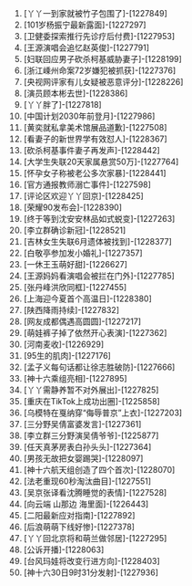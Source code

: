 
1. [丫丫一到家就被竹子包围了]-[1227849]
1. [101岁杨振宁最新露面]-[1227297]
1. [卫健委探索推行先诊疗后付费]-[1227953]
1. [王源演唱会追忆赵英俊]-[1227791]
1. [妇联回应男子砍杀柯基威胁妻子]-[1228199]
1. [浙江嵊州命案72岁嫌犯被抓获]-[1227376]
1. [央视网评家有儿女疑被恶意评分]-[1228226]
1. [演员顾本彬去世]-[1228386]
1. [丫丫胖了]-[1227818]
1. [中国计划2030年前登月]-[1227986]
1. [黄奕就私拿美术馆展品道歉]-[1227508]
1. [看妻子的新世界学有效怼人]-[1228367]
1. [砍杀柯基事件妻子再发声]-[1228442]
1. [大学生失联20天家属悬赏50万]-[1227764]
1. [怀孕女子称被老公多次家暴]-[1228441]
1. [官方通报教师溺亡事件]-[1227598]
1. [评论区欢迎丫丫回京]-[1228425]
1. [荣耀90发布会]-[1228390]
1. [终于等到沈安安林品如式蜕变]-[1227263]
1. [李立群确诊新冠]-[1228521]
1. [吉林女生失联6月遗体被找到]-[1228377]
1. [白敬亭参加发小婚礼]-[1227357]
1. [一休王玉萌好甜]-[1226627]
1. [王源妈妈看演唱会被拦在门外]-[1227785]
1. [张丹峰洪欣同框]-[1227455]
1. [上海迎今夏首个高温日]-[1228380]
1. [陕西降雨持续]-[1227832]
1. [网友成都偶遇高圆圆]-[1227217]
1. [萌娃裤子掉了依然开心表演]-[1227362]
1. [河南麦收]-[1226929]
1. [95生的肌肉]-[1227176]
1. [孟子义每句话都让徐志胜破防]-[1227666]
1. [神十六乘组亮相]-[1227895]
1. [丫丫需静养暂不对外展出]-[1227825]
1. [重庆在TikTok上成功出圈]-[1225858]
1. [乌模特在戛纳穿“侮辱普京”上衣]-[1227203]
1. [三分野吴倩富婆发言]-[1227361]
1. [李立群三分野演吴倩爷爷]-[1225877]
1. [任天真茅房表白孙头头]-[1227364]
1. [男孩无故把女婴踢哭]-[1228097]
1. [神十六航天组创造了四个首次]-[1228070]
1. [法老重现60秒淘汰曲目]-[1227551]
1. [吴京张译看沈腾睡觉的表情]-[1227528]
1. [向云端 山那边 海里面]-[1226443]
1. [二阳最新应对指南]-[1227892]
1. [后浪萌萌下线好惨]-[1227378]
1. [丫丫回北京将和萌兰做邻居]-[1227295]
1. [公诉开播]-[1228063]
1. [台风玛娃将改变行进方向]-[1228403]
1. [神十六30日9时31分发射]-[1227936]